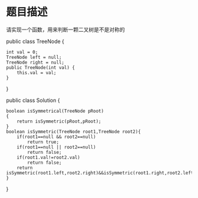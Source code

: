 题目描述
================
请实现一个函数，用来判断一颗二叉树是不是对称的

public class TreeNode {

    int val = 0;
    TreeNode left = null;
    TreeNode right = null;
    public TreeNode(int val) {
        this.val = val;
    }
}

public class Solution {

    boolean isSymmetrical(TreeNode pRoot)
    {
        return isSymmetric(pRoot,pRoot);
    }
    boolean isSymmetric(TreeNode root1,TreeNode root2){
        if(root1==null && root2==null)
            return true;
        if(root1==null || root2==null)
            return false;
        if(root1.val!=root2.val)
            return false;
        return isSymmetric(root1.left,root2.right)&&isSymmetric(root1.right,root2.left);
    }
}
